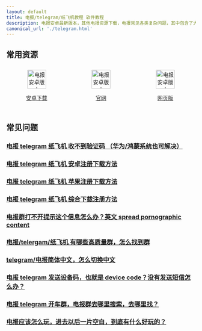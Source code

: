 ```yaml
---
layout: default
title: 电报/telegram/纸飞机教程 软件教程
description: 电报安卓最新版本，其他电报资源下载，电报常见各类复杂问题，其中包含了大家常见的一些问题，比如切换 telegram 中文版，网页版地址，telegram 官网地址
canonical_url: './telegram.html'
---
```

## 常用资源
<div style="display: flex;grid-template-columns: repeat(4, 1fr.html);align-items: start;gap: 10px;">
  <div style=" flex: 1;text-align: center;padding: 10px;box-sizing: border-box;">
    <a href="https://www.mediafire.com/file/hslg2fwbgqhggao/Telegram.apk/file" target="_blank">
        <img src="https://cdn.jsdelivr.net/gh/tggsearch/tggSearch.github.io/assets/img/telegram.png" alt="电报安卓版本" height=50px>
        <p>安卓下载</p>
    </a>
  </div>
   <div style=" flex: 1;text-align: center;padding: 10px;box-sizing: border-box;">
    <a href="https://telegram.org" target="_blank">
        <img src="https://cdn.jsdelivr.net/gh/tggsearch/tggSearch.github.io/assets/img/telegram.png" alt="电报安卓版本" height=50px>
        <p>官网</p>
    </a>
  </div>
    <div style=" flex: 1;text-align: center;padding: 10px;box-sizing: border-box;">
    <a href="https://web.telegram.org" target="_blank">
        <img src="https://cdn.jsdelivr.net/gh/tggsearch/tggSearch.github.io/assets/img/telegram.png" alt="电报安卓版本" height=50px>
        <p>网页版</p>
    </a>
  </div>
</div>

## 常见问题
### [电报 telegram 纸飞机 收不到验证码 （华为/鸿蒙系统也可解决）](./docs/telegram-no-sms-code.html)
### [电报 telegram 纸飞机 安卓注册下载方法](./docs/telegram-android.html)
### [电报 telegram 纸飞机 苹果注册下载方法](./docs/telegram-ios.html)
### [电报 telegram 纸飞机 综合下载注册方法](./docs/register.html)
### [电报群打不开提示这个信息怎么办？英文 spread pornographic content](./docs/telegram-group-spc.html)
### [电报/telergam/纸飞机 有哪些高质量群，怎么找到群](./docs/telegram-group.html)
### [telegram/电报简体中文，怎么切换中文](./docs/telegram-cn.html)
### [电报 telegram 发送设备码，也就是 device code？没有发送短信怎么办？](./docs/telegram-deive-code.html)
### [电报 telegram 开车群，电报群去哪里搜索，去哪里找？](./docs/telegram-driver-bus.html)
### [电报应该怎么玩，进去以后一片空白，到底有什么好玩的？](./docs/telegram-begain.html)
